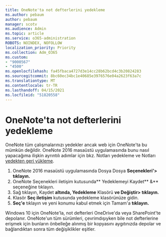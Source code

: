 ```yaml
---
title: OneNote'ta not defterlerini yedekleme
ms.author: pebaum
author: pebaum
manager: scotv
ms.audience: Admin
ms.topic: article
ms.service: o365-administration
ROBOTS: NOINDEX, NOFOLLOW
localization_priority: Priority
ms.collection: Adm_O365
ms.custom:
- "9000567"
- "4500"
ms.openlocfilehash: fa45fbaca4727d3e14cc28b62bcd4c3b20824283
ms.sourcegitcommit: 8bc60ec34bc1e40685e3976576e04a2623f63a7c
ms.translationtype: MT
ms.contentlocale: tr-TR
ms.lasthandoff: 04/15/2021
ms.locfileid: "51820558"
---
```

# <a name="backup-notebooks-in-onenote"></a>OneNote'ta not defterlerini yedekleme

OneNote tüm çalışmalarınızı yedekler ancak web için OneNote'ta bu mümkün değildir. OneNote 2016 masaüstü uygulamasında bunu nasıl yapacağıma ilişkin [](https://support.office.com/article/back-up-notes-f58b34b0-611d-435e-87fa-7942a1767af4#id0eaabaaa=2016,_2013,_2010) ayrıntılı adımlar için bkz. Notları yedekleme ve Notları [yedekten geri yükleme](https://support.microsoft.com/office/5daf9cb0-6769-4998-a5de-f044fdd0d831).

1. OneNote 2016 masaüstü uygulamasında Dosya Dosya **Seçenekleri'> tıklayın.**
2. OneNote Seçenekleri iletişim kutusunda** Yedeklemeyi Kaydet** &** seçeneğine tıklayın.
3. Sağ tıklayın, Kaydet **altında, Yedekleme** Klasörü **ve Değiştir> tıklayın.**
4. Klasör **Seç iletişim** kutusunda yedekleme klasörünüze gidin.
5. **Seç'e** tıklayın ve yeni konumu kabul etmek için Tamam'a **tıklayın.**

Windows 10 için OneNote'la, not defterleri OneDrive'da veya SharePoint'te depolanır. OneNote'un tüm sürümleri, çevrimdışıyken bile not defterlerine erişmek için bunların önbelleğe alınmış bir kopyasını aygıtınızda depolar ve bağlandıktan sonra tüm değişiklikler eşitler.
